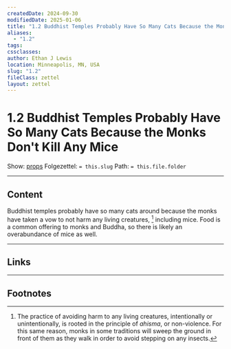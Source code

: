 ```yaml
---
createdDate: 2024-09-30
modifiedDate: 2025-01-06
title: "1.2 Buddhist Temples Probably Have So Many Cats Because the Monks Don't Kill Any Mice"
aliases:
  - "1.2"
tags: 
cssclasses: 
author: Ethan J Lewis
location: Minneapolis, MN, USA
slug: "1.2"
fileClass: zettel
layout: zettel
---
```


# 1.2 Buddhist Temples Probably Have So Many Cats Because the Monks Don't Kill Any Mice

Show: [props](obsidian://adv-uri?vault=ejl-zk&commandid=properties%3Aopen-local) 
Folgezettel: `= this.slug` 
Path: `= this.file.folder`
- - -

## Content

Buddhist temples probably have so many cats around because the monks have taken a vow to not harm any living creatures, [^1] including mice. Food is a common offering to monks and Buddha, so there is likely an overabundance of mice as well. 

- - -

## Links

- - -

## Footnotes

[^1]: The practice of avoiding harm to any living creatures, intentionally or unintentionally, is rooted in the principle of *ahisma*, or non-violence. For this same reason, monks in some traditions will sweep the ground in front of them as they walk in order to avoid stepping on any insects. 